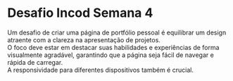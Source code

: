 <h1> Desafio Incod Semana 4</h1>
Um desafio de criar uma página de portfólio pessoal é equilibrar um design atraente com a clareza na apresentação de projetos. 
<br>
O foco deve estar em destacar suas habilidades e experiências de forma visualmente agradável, garantindo que a página seja fácil de navegar e rápida de carregar. 
<br>
A responsividade para diferentes dispositivos também é crucial.
